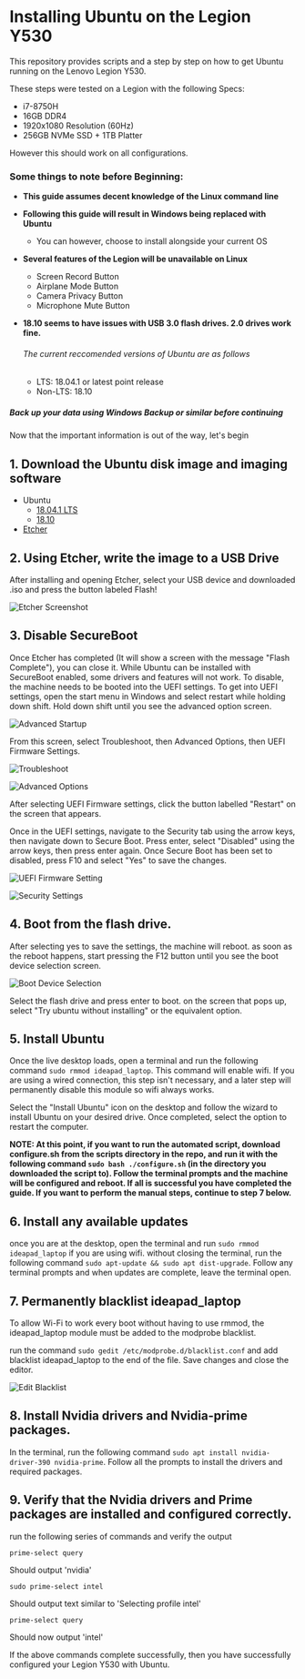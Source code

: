 # Installing Ubuntu on the Legion Y530

This repository provides scripts and a step by step on how to get Ubuntu running on the Lenovo Legion Y530.


These steps were tested on a Legion with the following Specs:

* i7-8750H
* 16GB DDR4
* 1920x1080 Resolution (60Hz)
* 256GB NVMe SSD + 1TB Platter

However this should work on all configurations.

### Some things to note before Beginning:

* __This guide assumes decent knowledge of the Linux command line__
* __Following this guide will result in Windows being replaced with Ubuntu__
  * You can however, choose to install alongside your current OS
* __Several features of the Legion will be unavailable on Linux__
  * Screen Record Button
  * Airplane Mode Button
  * Camera Privacy Button
  * Microphone Mute Button
* __18.10 seems to have issues with USB 3.0 flash drives. 2.0 drives work fine.__
  
  
  ###### The current reccomended versions of Ubuntu are as follows
    * LTS: 18.04.1 or latest point release
    * Non-LTS: 18.10
    
##### Back up your data using Windows Backup or similar before continuing


Now that the important information is out of the way, let's begin

## 1. Download the Ubuntu disk image and imaging software
* Ubuntu
  * [18.04.1 LTS](http://releases.ubuntu.com/18.04/ubuntu-18.04.1-desktop-amd64.iso) 
  * [18.10](http://releases.ubuntu.com/18.10/ubuntu-18.10-desktop-amd64.iso)
* [Etcher](https://etcher.io/)

## 2. Using Etcher, write the image to a USB Drive

After installing and opening Etcher, select your USB device and downloaded .iso and press the button labeled Flash!

![Etcher Screenshot](https://github.com/kfechter/LegionY530Ubuntu/raw/master/Images/etcher3.PNG "Etcher Screenshot")

## 3. Disable SecureBoot

Once Etcher has completed (It will show a screen with the message "Flash Complete"), you can close it. While Ubuntu can be installed with SecureBoot enabled, some drivers and features will not work. To disable, the machine needs to be booted into the UEFI settings. To get into UEFI settings, open the start menu in Windows and select restart while holding down shift. Hold down shift until you see the advanced option screen. 

![Advanced Startup](https://raw.githubusercontent.com/kfechter/LegionY530Ubuntu/master/Images/20180827_200528.jpg "Advanced Startup")

From this screen, select Troubleshoot, then Advanced Options, then UEFI Firmware Settings. 

![Troubleshoot](https://github.com/kfechter/LegionY530Ubuntu/blob/master/Images/20180827_200536.jpg "Troubleshoot")

![Advanced Options](https://raw.githubusercontent.com/kfechter/LegionY530Ubuntu/master/Images/20180827_200543.jpg "Advanced Options")

After selecting UEFI Firmware settings, click the button labelled "Restart" on the screen that appears. 

Once in the UEFI settings, navigate to the Security tab using the arrow keys, then navigate down to 
Secure Boot. Press enter, select "Disabled" using the arrow keys, then press enter again. Once Secure Boot has been set to disabled, press F10 and select "Yes" to save the changes. 

![UEFI Firmware Setting](https://raw.githubusercontent.com/kfechter/LegionY530Ubuntu/master/Images/20180827_200626.jpg "UEFI Firmware Settings")

![Security Settings](https://raw.githubusercontent.com/kfechter/LegionY530Ubuntu/master/Images/20180827_200636.jpg "Security Settings")

## 4. Boot from the flash drive.

After selecting yes to save the settings, the machine will reboot. as soon as the reboot happens, start pressing the F12 button until you see the boot device selection screen. 

![Boot Device Selection](https://raw.githubusercontent.com/kfechter/LegionY530Ubuntu/master/Images/20180827_220001.jpg "Boot Device Selection")

Select the flash drive and press enter to boot. on the screen that pops up, select "Try ubuntu without installing" or the equivalent option. 

## 5. Install Ubuntu

Once the live desktop loads, open a terminal and run the following command `sudo rmmod ideapad_laptop`. This command will enable wifi. If you are using a wired connection, this step isn't necessary, and a later step will permanently disable this module so wifi always works. 

Select the "Install Ubuntu" icon on the desktop and follow the wizard to install Ubuntu on your desired drive. Once completed, select the option to restart the computer.

__NOTE: At this point, if you want to run the automated script, download configure.sh from the scripts directory in the repo, and run it with the following command `sudo bash ./configure.sh` (in the directory you downloaded the script to). Follow the terminal prompts and the machine will be configured and reboot. If all is successful you have completed the guide. If you want to perform the manual steps, continue to step 7 below.__

## 6. Install any available updates

once you are at the desktop, open the terminal and run `sudo rmmod ideapad_laptop` if you are using wifi. without closing the terminal, run the following command `sudo apt-update && sudo apt dist-upgrade`. Follow any terminal prompts and when updates are complete, leave the terminal open.

## 7. Permanently blacklist ideapad_laptop

To allow Wi-Fi to work every boot without having to use rmmod, the ideapad_laptop module must be added to the modprobe blacklist.

run the command `sudo gedit /etc/modprobe.d/blacklist.conf` and add blacklist ideapad_laptop to the end of the file. Save changes and close the editor. 

![Edit Blacklist](https://raw.githubusercontent.com/kfechter/LegionY530Ubuntu/master/Images/Ubuntu.png "Editing Blacklist")

## 8. Install Nvidia drivers and Nvidia-prime packages. 

In the terminal, run the following command `sudo apt install nvidia-driver-390 nvidia-prime`. Follow all the prompts to install the drivers and required packages.

## 9. Verify that the Nvidia drivers and Prime packages are installed and configured correctly.
run the following series of commands and verify the output

```
prime-select query 
``` 
Should output 'nvidia'
```
sudo prime-select intel 
```
Should output text similar to 'Selecting profile intel'
```
prime-select query 
```
Should now output 'intel'

If the above commands complete successfully, then you have successfully configured your Legion Y530 with Ubuntu.
